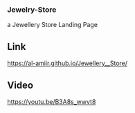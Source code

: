 ### Jewelry-Store
a Jewellery Store Landing Page

## Link
https://al-amiir.github.io/Jewellery__Store/

## Video 
https://youtu.be/B3A8s_wwvt8
